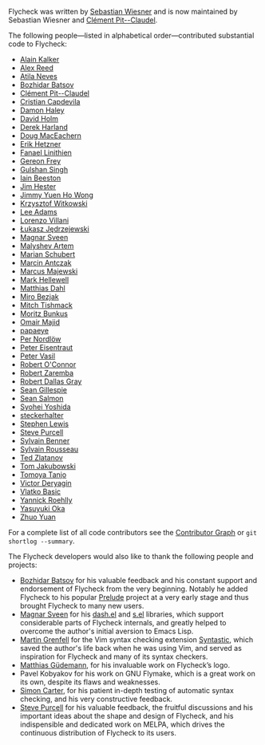 Flycheck was written by [Sebastian Wiesner](https://github.com/lunaryorn) and is
now maintained by Sebastian Wiesner and
[Clément Pit--Claudel](https://github.com/cpitclaudel).

The following people—listed in alphabetical order—contributed
substantial code to Flycheck:

- [Alain Kalker](https://github.com/ackalker)
- [Alex Reed](https://github.com/acr4)
- [Atila Neves](https://github.com/atilaneves)
- [Bozhidar Batsov](https://github.com/bbatsov)
- [Clément Pit--Claudel](https://github.com/cpitclaudel)
- [Cristian Capdevila](https://github.com/capdevc)
- [Damon Haley](https://github.com/dhaley)
- [David Holm](https://github.com/dholm)
- [Derek Harland](https://github.com/donkopotamus)
- [Doug MacEachern](https://github.com/dougm)
- [Erik Hetzner](https://github.com/egh)
- [Fanael Linithien](https://github.com/Fanael)
- [Gereon Frey](https://github.com/gfrey)
- [Gulshan Singh](https://github.com/gsingh93)
- [Iain Beeston](https://github.com/iainbeeston)
- [Jim Hester](https://github.com/jimhester)
- [Jimmy Yuen Ho Wong](https://github.com/wyuenho)
- [Krzysztof Witkowski](https://github.com/kwitek)
- [Lee Adams](https://github.com/leeaustinadams)
- [Lorenzo Villani](https://github.com/lvillani)
- [Łukasz Jędrzejewski](https://github.com/jedrz)
- [Magnar Sveen](https://github.com/magnars)
- [Malyshev Artem](https://github.com/proofit404)
- [Marian Schubert](https://github.com/maio)
- [Marcin Antczak](https://github.com/marcinant)
- [Marcus Majewski](https://github.com/hekto)
- [Mark Hellewell](https://github.com/markhellewell)
- [Matthias Dahl](https://github.com/BinaryKhaos)
- [Miro Bezjak](https://github.com/mbezjak)
- [Mitch Tishmack](https://github.com/mitchty)
- [Moritz Bunkus](https://github.com/mbunkus)
- [Omair Majid](https://github.com/omajid)
- [papaeye](https://github.com/papaeye)
- [Per Nordlöw](https://github.com/nordlow)
- [Peter Eisentraut](https://github.com/petere)
- [Peter Vasil](https://github.com/ptrv)
- [Robert O'Connor](https://github.com/robbyoconnor)
- [Robert Zaremba](https://github.com/robert-zaremba)
- [Robert Dallas Gray](https://github.com/rdallasgray)
- [Sean Gillespie](https://github.com/swgillespie)
- [Sean Salmon](https://github.com/phatcabbage)
- [Syohei Yoshida](https://github.com/syohex)
- [steckerhalter](https://github.com/steckerhalter)
- [Stephen Lewis](https://github.com/stephenjlewis)
- [Steve Purcell](https://github.com/purcell)
- [Sylvain Benner](https://github.com/syl20bnr)
- [Sylvain Rousseau](https://github.com/thisirs)
- [Ted Zlatanov](https://github.com/tzz)
- [Tom Jakubowski](https://github.com/tomjakubowski)
- [Tomoya Tanjo](https://github.com/tom-tan)
- [Victor Deryagin](https://github.com/vderyagin)
- [Vlatko Basic](https://github.com/vlatkoB)
- [Yannick Roehlly](https://github.com/yannick1974)
- [Yasuyuki Oka](https://github.com/yasuyk)
- [Zhuo Yuan](https://github.com/yzprofile)

For a complete list of all code contributors see the [Contributor Graph][] or
`git shortlog --summary`.

The Flycheck developers would also like to thank the following people
and projects:

- [Bozhidar Batsov](https://github.com/bbatsov) for his valuable feedback and
  his constant support and endorsement of Flycheck from the very
  beginning. Notably he added Flycheck to his popular
  [Prelude](https://github.com/bbatsov/prelude) project at a very early stage
  and thus brought Flycheck to many new users.
- [Magnar Sveen](https://github.com/magnars) for his
  [dash.el](https://github.com/magnars/dash.el) and
  [s.el](https://github.com/magnars/s.el) libraries, which support considerable
  parts of Flycheck internals, and greatly helped to overcome the author's
  initial aversion to Emacs Lisp.
- [Martin Grenfell](https://github.com/scrooloose) for the Vim syntax
  checking extension
  [Syntastic](https://github.com/scrooloose/syntastic), which saved
  the author's life back when he was using Vim, and served as
  inspiration for Flycheck and many of its syntax checkers.
- [Matthias Güdemann](https://github.com/mgudemann), for his invaluable work on
  Flycheck’s logo.
- Pavel Kobyakov for his work on GNU Flymake, which is a great work on
  its own, despite its flaws and weaknesses.
- [Simon Carter](https://github.com/bbbscarter), for his patient in-depth
  testing of automatic syntax checking, and his very constructive feedback.
- [Steve Purcell](https://github.com/purcell) for his valuable feedback, the
  fruitful discussions and his important ideas about the shape and design of
  Flycheck, and his indispensible and dedicated work on MELPA, which drives the
  continuous distribution of Flycheck to its users.

[Contributor Graph]: https://github.com/flycheck/flycheck/graphs/contributors
